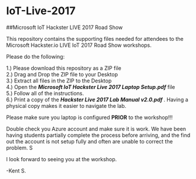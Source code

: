 # IoT-Live-2017##Microsoft IoT Hackster LIVE 2017 Road ShowThis repository contains the supporting files needed for attendees to the Microsoft Hackster.io LIVE IoT 2017 Road Show workshops.Please do the following:1.) Please download this repository as a ZIP file<BR>2.) Drag and Drop the ZIP file to your Desktop<BR>3.) Extract all files in the ZIP to the Desktop<BR>4.) Open the <I><B>Microsoft IoT Hackster Live 2017 Laptop Setup.pdf</I></B> file<br>5.) Follow all of the instructions.<br>6.) Print a copy of the <I><b>Hackster Live 2017 Lab Manual v2.0.pdf </I></b>. Having a physical copy makes it easier to navigate the lab.Please make sure you laptop is configured <B>PRIOR</B> to the workshop!!!Double check you Azure account and make sure it is work. We have been having students partially complete the process before arriving, and the find out the account is not setup fully and often are unable to correct the problem. SI look forward to seeing you at the workshop.-Kent S.